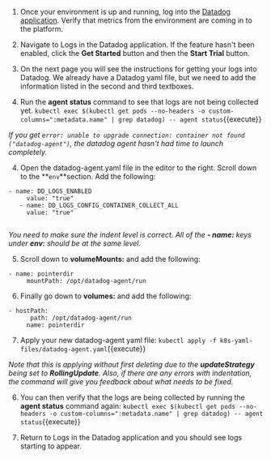 1. Once your environment is up and running, log into the <a href="https://app.datadoghq.com" target="_datadog">Datadog application</a>. Verify that metrics from the environment are coming in to the platform.

2. Navigate to Logs in the Datadog application. If the feature hasn't been enabled, click the **Get Started** button and then the **Start Trial** button.

3. On the next page you will see the instructions for getting your logs into Datadog. We already have a Datadog yaml file, but we need to add the information listed in the second and third textboxes.

4. Run the **agent status** command to see that logs are not being collected yet. 
  `kubectl exec $(kubectl get pods --no-headers -o custom-columns=":metadata.name" | grep datadog) -- agent status`{{execute}}

  *If you get `error: unable to upgrade connection: container not found ("datadog-agent")`, the datadog agent hasn't had time to launch completely.*

4. Open the datadog-agent.yaml file in the editor to the right. Scroll down to the **`env`**section. Add the following:
  <pre><code>- name: DD_LOGS_ENABLED
     value: "true"
   - name: DD_LOGS_CONFIG_CONTAINER_COLLECT_ALL
     value: "true"
  </code></pre>

  *You need to make sure the indent level is correct. All of the **- name:** keys under **env:** should be at the same level.*

5. Scroll down to **volumeMounts:** and add the following:
   
  <pre><code>- name: pointerdir
     mountPath: /opt/datadog-agent/run</code></pre>

6. Finally go down to **volumes:** and add the following:
   
  <pre><code>- hostPath:
      path: /opt/datadog-agent/run
     name: pointerdir</code></pre>

7. Apply your new datadog-agent yaml file: 
  `kubectl apply -f k8s-yaml-files/datadog-agent.yaml`{{execute}}

  *Note that this is applying without first deleting due to the **updateStrategy** being set to **RollingUpdate**. Also, if there are any errors with indentation, the command will give you feedback about what needs to be fixed.*

6. You can then verify that the logs are being collected by running the **agent status** command again:
  `kubectl exec $(kubectl get pods --no-headers -o custom-columns=":metadata.name" | grep datadog) -- agent status`{{execute}}

7. Return to Logs in the Datadog application and you should see logs starting to appear.

